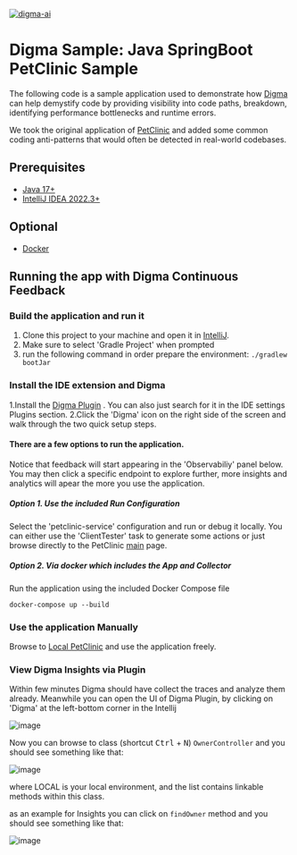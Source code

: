 [![digma-ai](https://circleci.com/gh/digma-ai/otel-sample-app-java.svg?style=svg)](https://circleci.com/gh/digma-ai/otel-sample-app-java)

# Digma Sample: Java SpringBoot PetClinic Sample

The following code is a sample application used to demonstrate how [Digma](https://github.com/digma-ai/digma) can help demystify code by providing visibility into code paths, breakdown, identifying performance bottlenecks and runtime errors. 

We took the original application of [PetClinic](https://github.com/spring-projects/spring-petclinic) and added some common coding anti-patterns that would often be detected in real-world codebases.

## Prerequisites

- [Java 17+](https://www.oracle.com/sa/java/technologies/javase/jdk17-archive-downloads.html)
- [IntelliJ IDEA 2022.3+](https://www.jetbrains.com/idea/download)

## Optional

- [Docker](https://www.docker.com/)

## Running the app with Digma Continuous Feedback

### Build the application and run it

1. Clone this project to your machine and open it in [IntelliJ](https://www.jetbrains.com/idea/download).
2. Make sure to select 'Gradle Project' when prompted
3. run the following command in order prepare the 
environment:
`./gradlew bootJar`

### Install the IDE extension and Digma

1.Install the [Digma Plugin](https://plugins.jetbrains.com/plugin/19470-digma-continuous-feedback) . You can also just search for it in the IDE settings Plugins section.
2.Click the 'Digma' icon on the right side of the screen and walk through the two quick setup steps.

#### There are a few options to run the application.

Notice that feedback will start appearing in the 'Observabiliy' panel below.
You may then click a specific endpoint to explore further, more insights and analytics will apear the more you use the application.

##### Option 1. Use the included Run Configuration

Select the 'petclinic-service' configuration and run or debug it locally.
You can either use the 'ClientTester' task to generate some actions or just browse directly to the PetClinic [main](http://localhost:9753/) page.

##### Option 2. Via docker which includes the App and Collector

Run the application using the included Docker Compose file

```shell
docker-compose up --build
```

### Use the application Manually

Browse to [Local PetClinic](http://localhost:9753/) and use the application freely.

### View Digma Insights via Plugin

Within few minutes Digma should have collect the traces and analyze them already.
Meanwhile you can open the UI of Digma Plugin, by clicking on 'Digma' at the left-bottom corner in the Intellij

![image](https://user-images.githubusercontent.com/104715391/203008076-9c8aac11-e499-4a2d-a003-d33ada281fde.png)

Now you can browse to class (shortcut <kbd>Ctrl</kbd> + <kbd>N</kbd>) `OwnerController` and you should see something like that:

![image](https://user-images.githubusercontent.com/104715391/203009185-408f35c0-b7f8-4257-9144-baf0a624a22c.png)

where LOCAL is your local environment, and the list contains linkable methods within this class.

as an example for Insights you can click on `findOwner` method and you should see something like that:

![image](https://user-images.githubusercontent.com/104715391/203009907-248b01b5-b054-4708-b457-753ef9f416fa.png)
